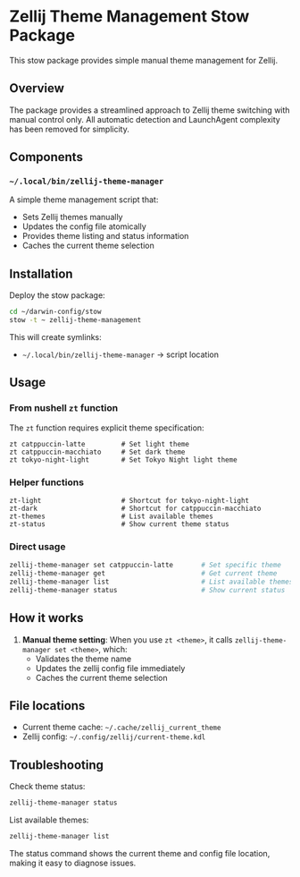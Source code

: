 # Zellij Theme Management Stow Package

This stow package provides simple manual theme management for Zellij.

## Overview

The package provides a streamlined approach to Zellij theme switching with manual control only. All automatic detection and LaunchAgent complexity has been removed for simplicity.

## Components

### `~/.local/bin/zellij-theme-manager`

A simple theme management script that:
- Sets Zellij themes manually
- Updates the config file atomically
- Provides theme listing and status information
- Caches the current theme selection

## Installation

Deploy the stow package:

```bash
cd ~/darwin-config/stow
stow -t ~ zellij-theme-management
```

This will create symlinks:
- `~/.local/bin/zellij-theme-manager` → script location

## Usage

### From nushell `zt` function

The `zt` function requires explicit theme specification:

```nushell
zt catppuccin-latte         # Set light theme
zt catppuccin-macchiato     # Set dark theme
zt tokyo-night-light        # Set Tokyo Night light theme
```

### Helper functions

```nushell
zt-light                    # Shortcut for tokyo-night-light
zt-dark                     # Shortcut for catppuccin-macchiato
zt-themes                   # List available themes
zt-status                   # Show current theme status
```

### Direct usage

```bash
zellij-theme-manager set catppuccin-latte       # Set specific theme
zellij-theme-manager get                        # Get current theme
zellij-theme-manager list                       # List available themes
zellij-theme-manager status                     # Show current status
```

## How it works

1. **Manual theme setting**: When you use `zt <theme>`, it calls `zellij-theme-manager set <theme>`, which:
   - Validates the theme name
   - Updates the zellij config file immediately
   - Caches the current theme selection

## File locations

- Current theme cache: `~/.cache/zellij_current_theme`
- Zellij config: `~/.config/zellij/current-theme.kdl`

## Troubleshooting

Check theme status:
```bash
zellij-theme-manager status
```

List available themes:
```bash
zellij-theme-manager list
```

The status command shows the current theme and config file location, making it easy to diagnose issues.
